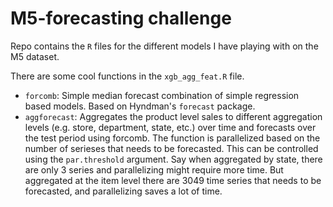 # M5-forecasting challenge
Repo contains the `R` files for the different models I have playing with on the M5 dataset.

There are some cool functions in the `xgb_agg_feat.R` file.
- `forcomb`: Simple median forecast combination of simple regression based models. Based on Hyndman's `forecast` package.
- `aggforecast`: Aggregates the product level sales to different aggregation levels (e.g. store, department, state, etc.) over time and forecasts over the test period using forcomb. The function is parallelized based on the number of serieses that needs to be forecasted. This can be controlled using the `par.threshold` argument. Say when aggregated by state, there are only 3 series and parallelizing might require more time. But aggregated at the item level there are 3049 time series that needs to be forecasted, and parallelizing saves a lot of time.
